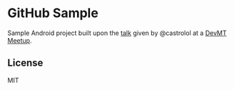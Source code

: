 # GitHub Sample
Sample Android project built upon the [talk](https://docs.google.com/presentation/d/1GVUiwcGd0_oXEYkpr3xuP2vKQXs-33fyAQWpaDhnDk8/edit?usp=sharing) given by @castrolol at a [DevMT Meetup](http://bit.ly/devmt-android).

## License
MIT